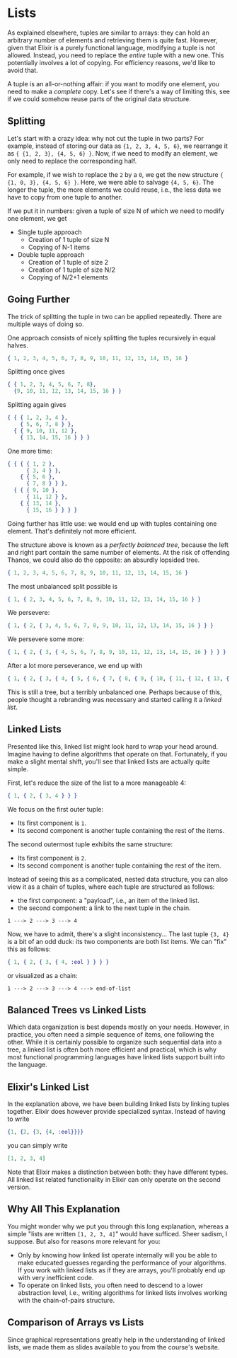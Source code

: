 # Lists

As explained elsewhere, tuples are similar to arrays:
they can hold an arbitrary number of elements
and retrieving them is quite fast.
However, given that Elixir is a purely
functional language, modifying a tuple is not allowed.
Instead, you need to replace the *entire* tuple with a new one.
This potentially involves a lot of copying.
For efficiency reasons, we'd like to avoid that.

A tuple is an all-or-nothing affair:
if you want to modify one element,
you need to make a *complete* copy.
Let's see if there's a way of
limiting this, see if we could somehow
reuse parts of the original data structure.

## Splitting

Let's start with a crazy idea: why not cut the tuple in two parts?
For example, instead of storing our data as `{1, 2, 3, 4, 5, 6}`,
we rearrange it as `{ {1, 2, 3}, {4, 5, 6} }`. Now, if
we need to modify an element, we only need to
replace the corresponding half.

For example, if we wish to replace the `2` by a `0`,
we get the new structure `{ {1, 0, 3}, {4, 5, 6} }`.
Here, we were able to salvage `{4, 5, 6}`.
The longer the tuple, the more elements we could reuse, i.e.,
the less data we have to copy from one tuple to another.

If we put it in numbers: given a tuple of size N of which
we need to modify one element, we get

* Single tuple approach
  * Creation of 1 tuple of size N
  * Copying of N-1 items
* Double tuple approach
  * Creation of 1 tuple of size 2
  * Creation of 1 tuple of size N/2
  * Copying of N/2+1 elements

## Going Further

The trick of splitting the tuple in two can be applied repeatedly.
There are multiple ways of doing so.

One approach consists of nicely splitting the tuples recursively in equal halves.

```elixir
{ 1, 2, 3, 4, 5, 6, 7, 8, 9, 10, 11, 12, 13, 14, 15, 16 }
```

Splitting once gives

```elixir
{ { 1, 2, 3, 4, 5, 6, 7, 8},
  {9, 10, 11, 12, 13, 14, 15, 16 } }
```

Splitting again gives

```elixir
{ { { 1, 2, 3, 4 },
    { 5, 6, 7, 8 } },
  { { 9, 10, 11, 12 },
    { 13, 14, 15, 16 } } }
```

One more time:

```elixir
{ { { { 1, 2 },
      { 3, 4 } },
    { { 5, 6 },
      { 7, 8 } } },
  { { { 9, 10 },
      { 11, 12 } },
    { { 13, 14 },
      { 15, 16 } } } }
```

Going further has little use: we would end up with tuples containing one element. That's definitely not more efficient.

The structure above is known as a *perfectly balanced tree*,
because the left and right part contain the same number of elements.
At the risk of offending Thanos, we could also do the opposite:
an absurdly lopsided tree.

```elixir
{ 1, 2, 3, 4, 5, 6, 7, 8, 9, 10, 11, 12, 13, 14, 15, 16 }
```

The most unbalanced split possible is

```elixir
{ 1, { 2, 3, 4, 5, 6, 7, 8, 9, 10, 11, 12, 13, 14, 15, 16 } }
```

We persevere:

```elixir
{ 1, { 2, { 3, 4, 5, 6, 7, 8, 9, 10, 11, 12, 13, 14, 15, 16 } } }
```

We persevere some more:

```elixir
{ 1, { 2, { 3, { 4, 5, 6, 7, 8, 9, 10, 11, 12, 13, 14, 15, 16 } } } }
```

After a lot more perseverance, we end up with

```elixir
{ 1, { 2, { 3, { 4, { 5, { 6, { 7, { 8, { 9, { 10, { 11, { 12, { 13, { 14, { 15, 16 } } } } } } } } } } } } } } }
```

This is still a tree, but a terribly unbalanced one.
Perhaps because of this, people thought a rebranding was necessary
and started calling it a *linked list*.

## Linked Lists

Presented like this, linked list might look hard to wrap your head around.
Imagine having to define algorithms that operate on that.
Fortunately, if you make a slight mental shift, you'll see that
linked lists are actually quite simple.

First, let's reduce the size of the list to a more manageable 4:

```elixir
{ 1, { 2, { 3, 4 } } }
```

We focus on the first outer tuple:

* Its first component is `1`.
* Its second component is another tuple containing the rest of the items.

The second outermost tuple exhibits the same structure:

* Its first component is `2`.
* Its second component is another tuple containing the rest of the item.

Instead of seeing this as a complicated, nested data structure,
you can also view it as a chain of tuples, where
each tuple are structured as follows:

* the first component: a "payload", i.e., an item of the linked list.
* the second component: a link to the next tuple in the chain.

```text
1 ---> 2 ---> 3 ---> 4
```

Now, we have to admit, there's a slight inconsistency... The last tuple `{3, 4}`
is a bit of an odd duck: its two components are both list items. We can "fix" this
as follows:

```elixir
{ 1, { 2, { 3, { 4, :eol } } } }
```

or visualized as a chain:

```text
1 ---> 2 ---> 3 ---> 4 ---> end-of-list
```

## Balanced Trees vs Linked Lists

Which data organization is best depends mostly on your needs.
However, in practice, you often need a simple sequence
of items, one following the other. While it is
certainly possible to organize such sequential data into a tree,
a linked list is often both more efficient and practical,
which is why most functional programming languages
have linked lists support built into the language.

## Elixir's Linked List

In the explanation above, we have been building linked lists
by linking tuples together. Elixir does however
provide specialized syntax.
Instead of having to write

```elixir
{1, {2, {3, {4, :eol}}}}
```

you can simply write

```elixir
[1, 2, 3, 4]
```

Note that Elixir makes a distinction between both: they have different types.
All linked list related functionality in Elixir can only operate on the second version.

## Why All This Explanation

You might wonder why we put you through this long explanation,
whereas a simple "lists are written `[1, 2, 3, 4]`" would have sufficed.
Sheer sadism, I suppose. But also for reasons more relevant for you:

* Only by knowing how linked list operate internally will you be able
  to make educated guesses regarding the performance of your algorithms.
  If you work with linked lists as if they are arrays, you'll probably
  end up with very inefficient code.
* To operate on linked lists, you often need to descend
  to a lower abstraction level, i.e., writing algorithms
  for linked lists involves working with the chain-of-pairs structure.

## Comparison of Arrays vs Lists

Since graphical representations greatly help in the understanding
of linked lists, we made them as slides available to you from the course's website.
